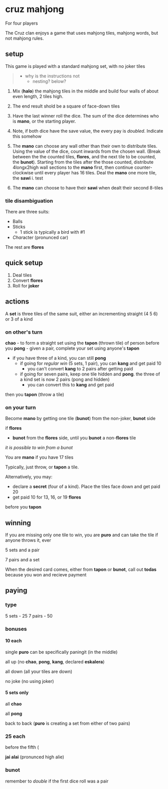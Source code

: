 # cruz mahjong
For four players

The Cruz clan enjoys a game that uses mahjong tiles, mahjong words, but not mahjong rules.

## setup

This game is played with a standard mahjong set, with no joker tiles

> * why is the instructions not
>   * nesting? below?

1. Mix (**halo**) the mahjong tiles in the middle and build four walls of about even length, 2 tiles high.
  1. The end result shold be a square of face-down tiles
  
2. Have the last winner roll the dice. The sum of the dice determines who is **mano**, or the starting player.
  1. Note, if both dice have the save value, the every pay is *doubled*. Indicate this somehow
  
3. The **mano** can choose any wall other than their own to distribute tiles. Using the value of the dice, count inwards from the chosen wall. (Break between the the counted tiles, **flores**, and the next tile to be counted, the **bunot**). 
Starting from the tiles after the those counted, distribute 4longx2high wall sections to the **mano** first, then continue counter-clockwise until every player has 16 tiles. Deal the **mano** one more tile, the **sawi**
  i. test
  1. The **mano** can choose to have their **sawi** when dealt their second 8-tiles

### tile disambiguation
There are three suits:
* Balls
* Sticks
  * 1 stick is typically a bird with #1
* *Char*acter (pronunced car)

The rest are **flores**

## quick setup
1. Deal tiles
2. Convert **flores**
3. Roll for **joker**

## actions

A **set** is three tiles of the same suit, either an incrementing straight (4 5 6) or 3 of a kind

### on other's turn 

**chao** - to form a straight set using the **tapon** (thrown tile) of person before you
**pong** - given a pair, complete your set using anyone's **tapon**
* if you have three of a kind, you can still **pong**
  * if going for *regular win* (5 sets, 1 pair), you can **kang** and get paid 10
    * you can't convert **kang** to 2 pairs after getting paid
  * if going for seven pairs, keep one tile hidden and **pong**. the three of a kind set is now 2 pairs (pong and hidden)
    * you can convert this to **kang** and get paid
    
then you **tapon** (throw a tile)

### on your turn

Become **mano** by getting one tile (**bunot**) from the non-joker, **bunot** side

if **flores**
* **bunot** from the **flores** side, until you **bunot** a non-**flores** tile

*it is possible to win from a bunot*

You are **mano** if you have 17 tiles

Typically, just throw, or **tapon** a tile. 

Alternatively, you may:
* declare a **secret** (four of a kind). Place the tiles face down and get paid 20
* get paid 10 for 13, 16, or 19 **flores** 

before you **tapon**

## winning

If you are missing only one tile to win, you are **puro** and can take the tile if anyone throws it, ever

5 sets and a pair

7 pairs and a set

When the desired card comes, either from **tapon** or **bunot**, call out **todas** because you won and recieve payment

## paying

### type
5 sets        - 25
7 pairs       - 50

### bonuses

#### 10 each
single **puro**
  can be specifically paningit (in the middle)

all up (no **chao**, **pong**, **kang**, declared **eskalera**)

all down (all your tiles are down)

no joke (no using joker)

#### 5 sets only
all **chao**

all **pong**

back to back (**puro** is creating a set from either of two pairs)

### 25 each
before the fifth (

**jai alai** (pronunced high alie)

### bunot

remember to *double* if the first dice roll was a pair
